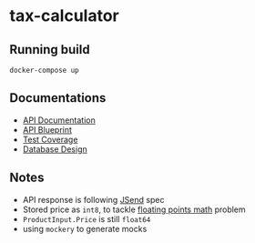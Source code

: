 # tax-calculator

## Running build

```
docker-compose up
```

## Documentations
- [API Documentation](http://htmlpreview.github.io/?https://raw.githubusercontent.com/kemalelmizan/tax-calculator/master/docs/tax-calculator.html)
- [API Blueprint](docs/tax-calculator.apib)
- [Test Coverage]()
- [Database Design]()

## Notes

- API response is following [JSend](https://labs.omniti.com/labs/jsend) spec
- Stored price as `int8`, to tackle [floating points math](http://0.30000000000000004.com/) problem
- `ProductInput.Price` is still `float64`
- using `mockery` to generate mocks